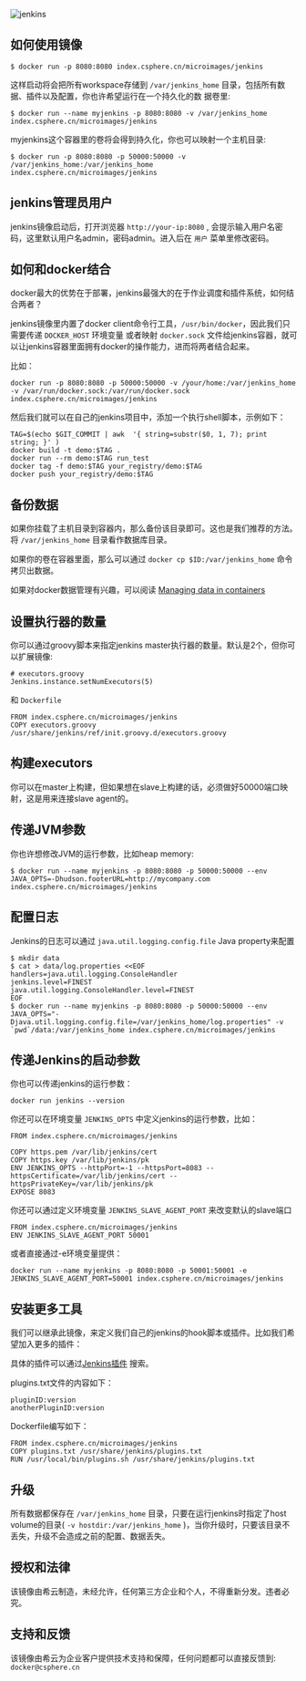 ![jenkins](https://csphere.cn/assets/33acb95a-24e8-4559-9889-fa31b8cb95bd)

## 如何使用镜像

```console
$ docker run -p 8080:8080 index.csphere.cn/microimages/jenkins
```

这样启动将会把所有workspace存储到 `/var/jenkins_home` 目录，包括所有数据、插件以及配置，你也许希望运行在一个持久化的数
据卷里:

```console
$ docker run --name myjenkins -p 8080:8080 -v /var/jenkins_home index.csphere.cn/microimages/jenkins
```

myjenkins这个容器里的卷将会得到持久化，你也可以映射一个主机目录:

```console
$ docker run -p 8080:8080 -p 50000:50000 -v /var/jenkins_home:/var/jenkins_home index.csphere.cn/microimages/jenkins
```

## jenkins管理员用户

jenkins镜像启动后，打开浏览器 `http://your-ip:8080` , 会提示输入用户名密码，这里默认用户名admin，密码admin。进入后在 `用户` 菜单里修改密码。

## 如何和docker结合

docker最大的优势在于部署，jenkins最强大的在于作业调度和插件系统，如何结合两者？

jenkins镜像里内置了docker client命令行工具，`/usr/bin/docker`，因此我们只需要传递 `DOCKER_HOST` 环境变量 或者映射 `docker.sock` 文件给jenkins容器，就可以让jenkins容器里面拥有docker的操作能力，进而将两者结合起来。

比如：

```
docker run -p 8080:8080 -p 50000:50000 -v /your/home:/var/jenkins_home -v /var/run/docker.sock:/var/run/docker.sock index.csphere.cn/microimages/jenkins
```

然后我们就可以在自己的jenkins项目中，添加一个执行shell脚本，示例如下：
```
TAG=$(echo $GIT_COMMIT | awk  '{ string=substr($0, 1, 7); print string; }' )
docker build -t demo:$TAG .
docker run --rm demo:$TAG run_test
docker tag -f demo:$TAG your_registry/demo:$TAG
docker push your_registry/demo:$TAG
```

## 备份数据

如果你挂载了主机目录到容器内，那么备份该目录即可。这也是我们推荐的方法。将 `/var/jenkins_home` 目录看作数据库目录。

如果你的卷在容器里面，那么可以通过 ```docker cp $ID:/var/jenkins_home``` 命令拷贝出数据。

如果对docker数据管理有兴趣，可以阅读 [Managing data in containers](https://docs.docker.com/userguide/dockervolumes/)

## 设置执行器的数量

你可以通过groovy脚本来指定jenkins master执行器的数量。默认是2个，但你可以扩展镜像:

```
# executors.groovy
Jenkins.instance.setNumExecutors(5)
```

和 `Dockerfile`

```
FROM index.csphere.cn/microimages/jenkins
COPY executors.groovy /usr/share/jenkins/ref/init.groovy.d/executors.groovy
```


## 构建executors

你可以在master上构建，但如果想在slave上构建的话，必须做好50000端口映射，这是用来连接slave agent的。

## 传递JVM参数

你也许想修改JVM的运行参数，比如heap memory:

```
$ docker run --name myjenkins -p 8080:8080 -p 50000:50000 --env JAVA_OPTS=-Dhudson.footerURL=http://mycompany.com index.csphere.cn/microimages/jenkins
```

## 配置日志

Jenkins的日志可以通过 `java.util.logging.config.file` Java property来配置

```console
$ mkdir data
$ cat > data/log.properties <<EOF
handlers=java.util.logging.ConsoleHandler
jenkins.level=FINEST
java.util.logging.ConsoleHandler.level=FINEST
EOF
$ docker run --name myjenkins -p 8080:8080 -p 50000:50000 --env JAVA_OPTS="-Djava.util.logging.config.file=/var/jenkins_home/log.properties" -v `pwd`/data:/var/jenkins_home index.csphere.cn/microimages/jenkins
```


## 传递Jenkins的启动参数

你也可以传递jenkins的运行参数：

```
docker run jenkins --version
```

你还可以在环境变量 `JENKINS_OPTS` 中定义jenkins的运行参数，比如：

```
FROM index.csphere.cn/microimages/jenkins

COPY https.pem /var/lib/jenkins/cert
COPY https.key /var/lib/jenkins/pk
ENV JENKINS_OPTS --httpPort=-1 --httpsPort=8083 --httpsCertificate=/var/lib/jenkins/cert --httpsPrivateKey=/var/lib/jenkins/pk
EXPOSE 8083
```

你还可以通过定义环境变量 `JENKINS_SLAVE_AGENT_PORT` 来改变默认的slave端口

```
FROM index.csphere.cn/microimages/jenkins
ENV JENKINS_SLAVE_AGENT_PORT 50001
```

或者直接通过-e环境变量提供：

```
docker run --name myjenkins -p 8080:8080 -p 50001:50001 -e JENKINS_SLAVE_AGENT_PORT=50001 index.csphere.cn/microimages/jenkins
```

## 安装更多工具

我们可以继承此镜像，来定义我们自己的jenkins的hook脚本或插件。比如我们希望加入更多的插件：

具体的插件可以通过[Jenkins插件](http://updates.jenkins-ci.org/download/plugins/) 搜索。

plugins.txt文件的内容如下：

```
pluginID:version
anotherPluginID:version
```


Dockerfile编写如下：

```
FROM index.csphere.cn/microimages/jenkins
COPY plugins.txt /usr/share/jenkins/plugins.txt
RUN /usr/local/bin/plugins.sh /usr/share/jenkins/plugins.txt
```


## 升级

所有数据都保存在 `/var/jenkins_home` 目录，只要在运行jenkins时指定了host volume的目录( `-v hostdir:/var/jenkins_home` )，当你升级时，只要该目录不丢失，升级不会造成之前的配置、数据丢失。

## 授权和法律

该镜像由希云制造，未经允许，任何第三方企业和个人，不得重新分发。违者必究。

## 支持和反馈

该镜像由希云为企业客户提供技术支持和保障，任何问题都可以直接反馈到: `docker@csphere.cn`

